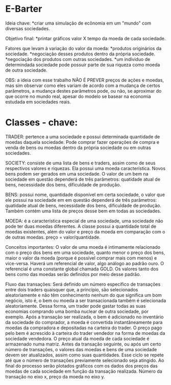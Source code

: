 # E-Barter
Ideia chave:
*criar uma simulação de ecônomia em um "mundo" com diversas sociedades.

Objetivo final:
*printar gráficos valor X tempo da moeda de cada sociedade.

Fatores que levam à variação do valor da moeda:
*produtos originários da sociedade.
*negociação desses produtos dentro da própria sociedade.
*negociação dos produtos com outras sociedades.
*um indíviduo de determindada sociedade pode possuir parte de sua riqueza como moeda de outra sociedade.

OBS: 
a ideia com esse trabalho NÃO É PREVER preços de ações e moedas, mas sim observar como eles variam
de acordo com a mudança de certos parâmetros, a mudança destes parâmetros pode, ou não, se aproximar do que ocorre no mundo real, apesar do modelo se basear na economia estudada em sociedades reais.

# Classes - chave:

TRADER: pertence a uma sociedade e possui determinada quantidade de moedas daquela sociedade. Pode comprar fazer operações de compra e venda de bens ou moedas dentro da própria sociedade ou em outras sociedades.

SOCIETY: consiste de uma lista de bens e traders, assim como de seus respectivos valores e riquezas. Ela possui uma moeda característica. Novos bens podem ser gerados em uma sociedade.  O valor de um bem na 
sociedade em questão dependerá de três parâmetros: quatidade atual de bens, necessidade dos bens, dificuldade de produção.    

BENS: possui nome, quantidade disponível em certa sociedade, o valor que ele possui na sociedade em em questão dependerá de três parâmetros: quatidade atual de bens, necessidade dos bens, dificuldade de produção. Também contém uma lista de preços desse bem em todas as sociedades.  

MOEDA: é a característica especial de uma sociedade, uma sociedade não pode ter duas moedas diferentes. A classe possui a quantidade total de moedas existentes, além do valor e preço da moeda em comparação com o de outras moedas. preço = valor/quantidade.

Conceitos importantes:
O valor de uma moeda é intimamente relacionado com o preço dos bens em uma sociedade, quanto menor o preço dos bens, maior o valor da moeda (porque é possível comprar mais com menos) e vice-versa.
Haverá um referencial de valor, algo análogo ao padrão ouro. O referencial é uma constante global chamada GOLD. Os valores tanto dos bens como das moedas serão definidos por meio desse padrão.

Fluxo das transações:
Será definido um número específico de transações entre dois traders quaisquer que, a princípio, são selecionados aleatoriamente e não têm conhecimento nenhum do que significa um bom negócio, isto é, o bem ou moeda a ser transacionada também é selecionada aleatoriamente. Dessa forma, um trader pode gastar todas as suas economias comprando uma bomba nuclear de outra sociedade, por exemplo.
Após a transação ser realizada, o bem é adicionado no inventário da sociedade do comprador, a moeda é convertida instantâneamente para moedas da compradora e depositadas na carteira do trader. O preço pago pelo bem é acrescido à carteira do trader vendedor na forma de moedas da sociedade vendedora.
O preço atual da moeda de cada sociedade é armazenado numa matriz. 
Antes da transação seguinte, ou após um certo número de transações, o valores das moedas e bens de uma sociedade devem ser atualizados, assim como suas quantidades. 
Esse ciclo se repete até que o número de transações previamente selecionado seja atingido. Ao final do processo serão plotados gráficos com os dados dos preços das moedas de cada sociedade em função da transação realizada. Número da transação no eixo x, preço da moeda no eixo y.

